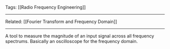 Tags: [[Radio Frequency Engineering]]
___ 
Related: [[Fourier Transform and Frequency Domain]]
___
A tool to measure the magnitude of an input signal across all frequency spectrums. Basically an oscilloscope for the frequency domain. 